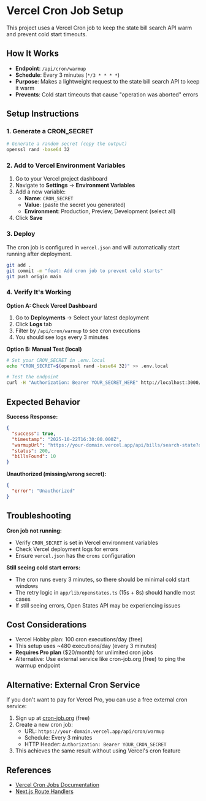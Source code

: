 # Vercel Cron Job Setup

This project uses a Vercel Cron job to keep the state bill search API warm and prevent cold start timeouts.

## How It Works

- **Endpoint**: `/api/cron/warmup`
- **Schedule**: Every 3 minutes (`*/3 * * * *`)
- **Purpose**: Makes a lightweight request to the state bill search API to keep it warm
- **Prevents**: Cold start timeouts that cause "operation was aborted" errors

## Setup Instructions

### 1. Generate a CRON_SECRET

```bash
# Generate a random secret (copy the output)
openssl rand -base64 32
```

### 2. Add to Vercel Environment Variables

1. Go to your Vercel project dashboard
2. Navigate to **Settings** → **Environment Variables**
3. Add a new variable:
   - **Name**: `CRON_SECRET`
   - **Value**: (paste the secret you generated)
   - **Environment**: Production, Preview, Development (select all)
4. Click **Save**

### 3. Deploy

The cron job is configured in `vercel.json` and will automatically start running after deployment.

```bash
git add .
git commit -m "feat: Add cron job to prevent cold starts"
git push origin main
```

### 4. Verify It's Working

**Option A: Check Vercel Dashboard**
1. Go to **Deployments** → Select your latest deployment
2. Click **Logs** tab
3. Filter by `/api/cron/warmup` to see cron executions
4. You should see logs every 3 minutes

**Option B: Manual Test (local)**
```bash
# Set your CRON_SECRET in .env.local
echo "CRON_SECRET=$(openssl rand -base64 32)" >> .env.local

# Test the endpoint
curl -H "Authorization: Bearer YOUR_SECRET_HERE" http://localhost:3000/api/cron/warmup
```

## Expected Behavior

**Success Response:**
```json
{
  "success": true,
  "timestamp": "2025-10-22T16:30:00.000Z",
  "warmupUrl": "https://your-domain.vercel.app/api/bills/search-state?q=budget&jurisdiction=California",
  "status": 200,
  "billsFound": 10
}
```

**Unauthorized (missing/wrong secret):**
```json
{
  "error": "Unauthorized"
}
```

## Troubleshooting

**Cron job not running:**
- Verify `CRON_SECRET` is set in Vercel environment variables
- Check Vercel deployment logs for errors
- Ensure `vercel.json` has the `crons` configuration

**Still seeing cold start errors:**
- The cron runs every 3 minutes, so there should be minimal cold start windows
- The retry logic in `app/lib/openstates.ts` (15s + 8s) should handle most cases
- If still seeing errors, Open States API may be experiencing issues

## Cost Considerations

- Vercel Hobby plan: 100 cron executions/day (free)
- This setup uses ~480 executions/day (every 3 minutes)
- **Requires Pro plan** ($20/month) for unlimited cron jobs
- Alternative: Use external service like cron-job.org (free) to ping the warmup endpoint

## Alternative: External Cron Service

If you don't want to pay for Vercel Pro, you can use a free external cron service:

1. Sign up at [cron-job.org](https://cron-job.org) (free)
2. Create a new cron job:
   - URL: `https://your-domain.vercel.app/api/cron/warmup`
   - Schedule: Every 3 minutes
   - HTTP Header: `Authorization: Bearer YOUR_CRON_SECRET`
3. This achieves the same result without using Vercel's cron feature

## References

- [Vercel Cron Jobs Documentation](https://vercel.com/docs/cron-jobs)
- [Next.js Route Handlers](https://nextjs.org/docs/app/building-your-application/routing/route-handlers)
